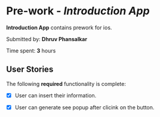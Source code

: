 # Pre-work - *Introduction App*

**Introduction App** contains prework for ios.

Submitted by: **Dhruv Phansalkar**

Time spent: **3** hours

## User Stories

The following **required** functionality is complete:

* [x] User can insert their information.
* [x] User can generate see popup after clicink on the button.

